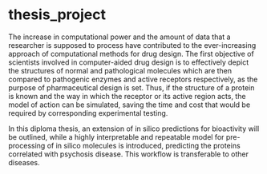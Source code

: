 # thesis_project

The increase in computational power and the amount of data that a researcher is supposed to process have contributed to the ever-increasing approach of computational methods for drug design. The first objective of scientists involved in computer-aided drug design is to effectively depict the structures of normal and pathological molecules which are then compared to pathogenic enzymes and active receptors respectively, as the purpose of pharmaceutical design is set. Thus, if the structure of a protein is known and the way in which the receptor or its active region acts, the model of action can be simulated, saving the time and cost that would be required by corresponding experimental testing.

In this diploma thesis, an extension of in silico predictions for bioactivity will be outlined, while a highly interpretable and repeatable model for pre-processing of in silico molecules is introduced, predicting the proteins correlated with psychosis disease. This workflow is transferable to other diseases.
